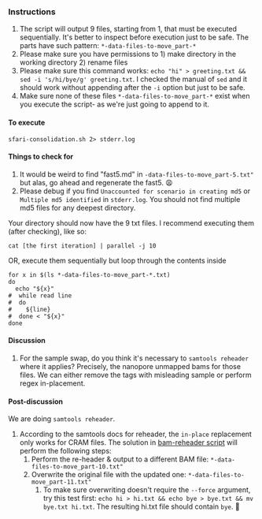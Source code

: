 ### Instructions
1. The script will output 9 files, starting from 1, that must be executed sequentially. It's better to inspect before execution just to be safe. The parts have such pattern: `*-data-files-to-move_part-*`
2. Please make sure you have permissions to 1) make directory in the working directory 2) rename files
3. Please make sure this command works: `echo "hi" > greeting.txt && sed -i 's/hi/bye/g' greeting.txt`. I checked the manual of `sed` and it should work without appending after the `-i` option but just to be safe.
4. Make sure none of these files `*-data-files-to-move_part-*` exist when you execute the script- as we're just going to append to it.

#### To execute
```shell
sfari-consolidation.sh 2> stderr.log
```

#### Things to check for
1. It would be weird to find "fast5.md" in `-data-files-to-move_part-5.txt"` but alas, go ahead and regenerate the fast5. :weary:
2. Please debug if you find `Unaccounted for scenario in creating md5` or `Multiple md5 identified` in `stderr.log`. You should not find multiple md5 files for any deepest directory.

Your directory should now have the 9 txt files. I recommend executing them (after checking), like so:
```shell
cat [the first iteration] | parallel -j 10
```
OR, execute them sequentially but loop through the contents inside
```shell
for x in $(ls *-data-files-to-move_part-*.txt)
do
  echo "${x}"
#  while read line
#  do
#    ${line}
#  done < "${x}"
done
```

#### Discussion
1. For the sample swap, do you think it's necessary to `samtools reheader` where it applies? Precisely, the nanopore unmapped bams for those files. We can either remove the tags with misleading sample or perform regex in-placement.

#### Post-discussion
We are doing `samtools reheader`.

1. According to the samtools docs for reheader, the `in-place` replacement only works for CRAM files. The solution in [bam-reheader script](bam-reheader.sh) will perform the following steps:
   1. Perform the re-header & output to a different BAM file: `*-data-files-to-move_part-10.txt"`
   2. Overwrite the original file with the updated one: `*-data-files-to-move_part-11.txt"`
      1. To make sure overwriting doesn't require the `--force` argument, try this test first: `echo hi > hi.txt && echo bye > bye.txt && mv bye.txt hi.txt`. The resulting hi.txt file should contain `bye`. :tada: